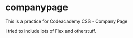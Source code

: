 # companypage
This is a practice for Codeacademy CSS - Company Page

I tried to include lots of Flex and otherstuff. 

